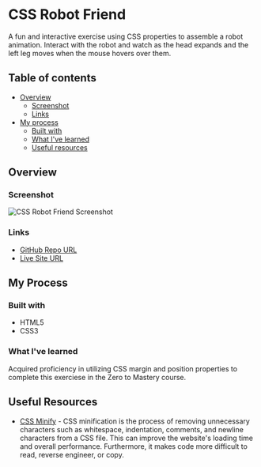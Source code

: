 # CSS Robot Friend

A fun and interactive exercise using CSS properties to assemble a robot animation. Interact with the robot and watch as the head expands and the left leg moves when the mouse hovers over them. 

## Table of contents
- [Overview](#overview)
  - [Screenshot](#screenshot)
  - [Links](#links)
- [My process](#my-process)
  - [Built with](#built-with)
  - [What I've learned](#what-i-learned)
  - [Useful resources](#useful-resources)
## Overview
### Screenshot

![CSS Robot Friend Screenshot]()
### Links

- [GitHub Repo URL](https://github.com/adrvnc/css-robot-friend)
- [Live Site URL](https://adrvnc.github.io/css-robot-friend/)
## My Process
### Built with 

- HTML5 
- CSS3 
### What I've learned 

Acquired proficiency in utilizing CSS margin and position properties to complete this exerciese in the Zero to Mastery course. 
## Useful Resources 
- [CSS Minify](https://www.cleancss.com/css-minify/) - CSS minification is the process of removing unnecessary characters such as whitespace, indentation, comments, and newline characters from a CSS file. This can improve the website's loading time and overall performance. Furthermore, it makes code more difficult to read, reverse engineer, or copy. 
